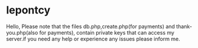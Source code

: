 # lepontcy
Hello,
Please note that the files db.php,create.php(for payments) and thank-you.php(also for payments), contain private keys that can access my server.if you need any help or experience any issues please inform me.
